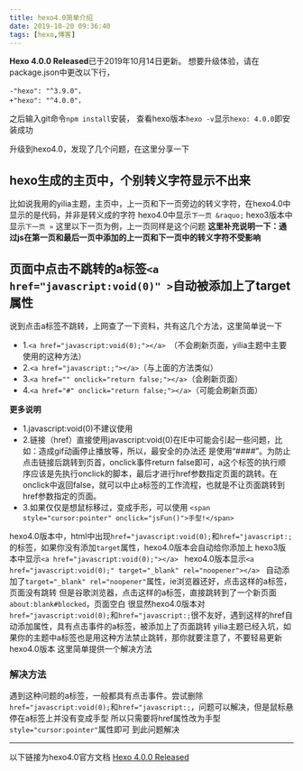 ```yaml
---
title: hexo4.0简单介绍
date: 2019-10-20 09:36:40
tags: [hexo,博客]
---
```

**Hexo 4.0.0 Released**已于2019年10月14日更新。
想要升级体验，请在package.json中更改以下行，
```
-"hexo": "^3.9.0"，
+"hexo": "^4.0.0"，
```
之后输入git命令`npm install`安装，
查看hexo版本`hexo -v`显示`hexo: 4.0.0`即安装成功
<!--more-->
升级到hexo4.0，发现了几个问题，在这里分享一下
## hexo生成的主页中，个别转义字符显示不出来
比如说我用的yilia主题，主页中，上一页和下一页旁边的转义字符，在hexo4.0中显示的是代码，并非是转义成的字符
hexo4.0中显示`下一页 &raquo;`
hexo3版本中显示`下一页 »`
这里以下一页为例，上一页同样是这个问题
**这里补充说明一下：通过js在第一页和最后一页中添加的上一页和下一页中的转义字符不受影响**
## 页面中点击不跳转的a标签`<a href="javascript:void(0)" >`自动被添加上了target属性
说到点击a标签不跳转，上网查了一下资料，共有这几个方法，这里简单说一下
* 1.`<a href="javascript:void(0);"></a> `（不会刷新页面，yilia主题中主要使用的这种方法）
* 2.`<a href="javascript:;"></a>`（与上面的方法类似）
* 3.`<a href="" οnclick="return false;"></a>`（会刷新页面）
* 4.`<a href="#" οnclick="return false;"></a>`（可能会刷新页面）

**更多说明**

* 1.javascript:void(0)不建议使用
* 2.链接（href）直接使用javascript:void(0)在IE中可能会引起一些问题，比如：造成gif动画停止播放等，所以，最安全的办法还 是使用“####”。为防止点击链接后跳转到页首，onclick事件return false即可，a这个标签的执行顺序应该是先执行onclick的脚本，最后才进行href参数指定页面的跳转。在onclick中返回false，就可以中止a标签的工作流程，也就是不让页面跳转到href参数指定的页面。 
* 3.如果仅仅是想鼠标移过，变成手形，可以使用 
`<span style="cursor:pointer" οnclick="jsFun()">手型!</span>`

hexo4.0版本中，html中出现`href="javascript:void(0);`和`href="javascript:;`的标签，如果你没有添加`target`属性，hexo4.0版本会自动给你添加上
hexo3版本中显示`<a href="javascript:void(0);"></a> `
hexo4.0版本显示`<a href="javascript:void(0);" target="_blank" rel="noopener"></a> `
自动添加了`target="_blank" rel="noopener"`属性，ie浏览器还好，点击这样的a标签，页面没有跳转
但是谷歌浏览器，点击这样的a标签，直接跳转到了一个新页面`about:blank#blocked`，页面空白
很显然hexo4.0版本对`href="javascript:void(0);`和`href="javascript:;`很不友好，遇到这样的href自动添加属性，具有点击事件的a标签，被添加上了页面跳转
yilia主题已经入坑，如果你的主题中a标签也是用这种方法禁止跳转，那你就要注意了，不要轻易更新hexo4.0版本
这里简单提供一个解决方法
### 解决方法
遇到这种问题的a标签，一般都具有点击事件。尝试删除`href="javascript:void(0);`和`href="javascript:;`，问题可以解决，但是鼠标悬停在a标签上并没有变成手型
所以只需要将href属性改为手型`style="cursor:pointer"`属性即可
到此问题解决
***
以下链接为hexo4.0官方文档
[Hexo 4.0.0 Released](https://hexo.io/news/2019/10/14/hexo-4-released/)